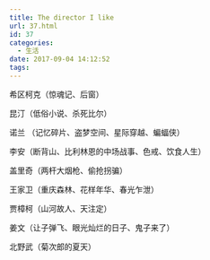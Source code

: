 ```yaml
---
title: The director I like
url: 37.html
id: 37
categories:
  - 生活
date: 2017-09-04 14:12:52
tags:
---
```


希区柯克（惊魂记、后窗） 

昆汀（低俗小说、杀死比尔） 

诺兰 （记忆碎片、盗梦空间、星际穿越、蝙蝠侠） 

李安（断背山、比利林恩的中场战事、色戒、饮食人生） 

盖里奇（两杆大烟枪、偷抢拐骗） 

王家卫（重庆森林、花样年华、春光乍泄） 

贾樟柯（山河故人、天注定） 

姜文（让子弹飞、眼光灿烂的日子、鬼子来了）

北野武（菊次郎的夏天）